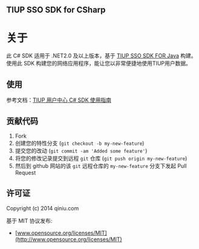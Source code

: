## TIUP SSO SDK for CSharp

# 关于
 
此 C# SDK 适用于 .NET2.0 及以上版本，基于 [TIUP SSO SDK FOR Java](http://git.tiup.us/usercenter/cn.tiup.uc.sso) 构建。使用此 SDK 构建您的网络应用程序，能让您以非常便捷地使用TIUP用户数据。

## 使用

参考文档：[TIUP 用户中心 C# SDK 使用指南](http://git.tiup.us/usercenter/sso_sdk_csharp/blob/master/docs/README.md)

## 贡献代码

1. Fork
2. 创建您的特性分支 (`git checkout -b my-new-feature`)
3. 提交您的改动 (`git commit -am 'Added some feature'`)
4. 将您的修改记录提交到远程 `git` 仓库 (`git push origin my-new-feature`)
5. 然后到 github 网站的该 `git` 远程仓库的 `my-new-feature` 分支下发起 Pull Request

## 许可证

Copyright (c) 2014 qiniu.com

基于 MIT 协议发布:

* [www.opensource.org/licenses/MIT](http://www.opensource.org/licenses/MIT)
